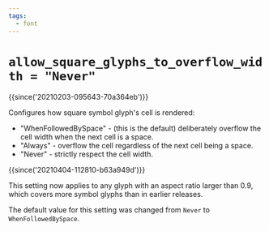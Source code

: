 ```yaml
---
tags:
  - font
---
```


# `allow_square_glyphs_to_overflow_width = "Never"`

{{since('20210203-095643-70a364eb')}}

Configures how square symbol glyph's cell is rendered:

* "WhenFollowedBySpace" - (this is the default) deliberately overflow the cell
  width when the next cell is a space.
* "Always" - overflow the cell regardless of the next cell
  being a space.
* "Never" - strictly respect the cell width.

{{since('20210404-112810-b63a949d')}}

This setting now applies to any glyph with an aspect ratio
larger than 0.9, which covers more symbol glyphs than in
earlier releases.

The default value for this setting was changed from `Never` to
`WhenFollowedBySpace`.
